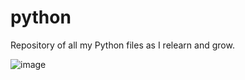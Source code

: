 # python
Repository of all my Python files as I relearn and grow.

![image](https://user-images.githubusercontent.com/95113407/143666328-e94b0914-160c-4ffb-b941-383853521181.png)


